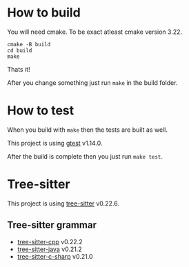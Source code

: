 # How to build
You will need cmake. To be exact atleast cmake version 3.22.

```shell
cmake -B build
cd build
make
```

Thats it!

After you change something just run ```make``` in the build folder.

# How to test
When you build with `make` then the tests are built as well.

This project is using [gtest](https://github.com/google/googletest) v1.14.0.

After the build is complete then you just run ```make test```.

# Tree-sitter
This project is using [tree-sitter](https://github.com/tree-sitter/tree-sitter) v0.22.6.

## Tree-sitter grammar
- [tree-sitter-cpp](https://github.com/tree-sitter/tree-sitter-cpp) v0.22.2
- [tree-sitter-java](https://github.com/tree-sitter/tree-sitter-java) v0.21.2
- [tree-sitter-c-sharp](https://github.com/tree-sitter/tree-sitter-c-sharp) v0.21.0
